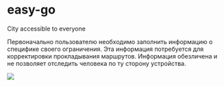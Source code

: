 # easy-go
City accessible to everyone

Первоначально пользователю необходимо заполнить информацию о специфике своего ограничения. Эта информация потребуется для корректировки прокладывания маршрутов. Информация обезличена и не позволяет отследить человека по ту сторону устройства.

![](https://imgur.com/a/WOnCATO)
